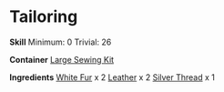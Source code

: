 <!-- TITLE: White Fur Lined Shoulderpads -->
<!-- SUBTITLE: Made from fluffy white spider fur -->

# Tailoring
**Skill**
Minimum: 0
Trivial: 26

**Container**
[Large Sewing Kit](large-sewing-kit)

**Ingredients**
[White Fur](white-fur) x 2
[Leather](leather) x 2
[Silver Thread](silver-thread) x 1